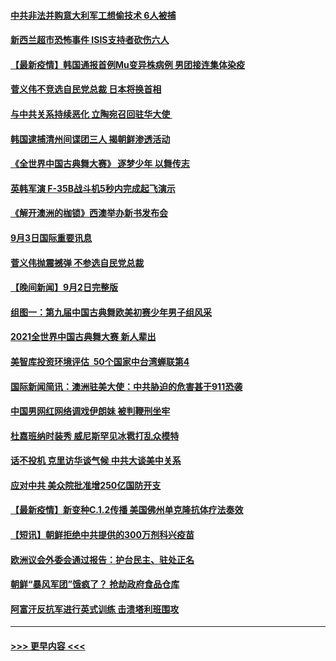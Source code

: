 #### [中共非法并购意大利军工想偷技术 6人被捕](../pages/prog202/a103207271.md?t=09040601) 
#### [新西兰超市恐怖事件 ISIS支持者砍伤六人](../pages/prog202/a103207214.md?t=09040601) 
#### [【最新疫情】韩国通报首例Mu变异株病例 男团接连集体染疫](../pages/prog202/a103207076.md?t=09040601) 
#### [菅义伟不竞选自民党总裁 日本将换首相](../pages/prog202/a103207074.md?t=09040601) 
#### [与中共关系持续恶化 立陶宛召回驻华大使 ](../pages/prog202/a103206976.md?t=09040601) 
#### [韩国逮捕清州间谍团三人 揭朝鲜渗透活动](../pages/prog202/a103206978.md?t=09040601) 
#### [《全世界中国古典舞大赛》 逐梦少年 以舞传志](../pages/prog202/a103206966.md?t=09040601) 
#### [英韩军演  F-35B战斗机5秒内完成起飞演示](../pages/prog202/a103206926.md?t=09040601) 
#### [《解开澳洲的枷锁》西澳举办新书发布会](../pages/prog202/a103206775.md?t=09040601) 
#### [9月3日国际重要讯息](../pages/prog202/a103206773.md?t=09040601) 
#### [菅义伟抛震撼弹 不参选自民党总裁](../pages/prog202/a103206629.md?t=09040601) 
#### [【晚间新闻】9月2日完整版](../pages/prog202/a103206476.md?t=09040601) 
#### [组图一：第九届中国古典舞欧美初赛少年男子组风采](../pages/prog202/a103206427.md?t=09040601) 
#### [2021全世界中国古典舞大赛 新人辈出](../pages/prog202/a103206419.md?t=09040601) 
#### [美智库投资环境评估  50个国家中台湾蝉联第4](../pages/prog202/a103206254.md?t=09040601) 
#### [国际新闻简讯：澳洲驻美大使：中共胁迫的危害甚于911恐袭](../pages/prog202/a103206275.md?t=09040601) 
#### [中国男网红网络调戏伊朗妹 被判鞭刑坐牢](../pages/prog202/a103206241.md?t=09040601) 
#### [杜嘉班纳时装秀 威尼斯罕见冰雹打乱众模特](../pages/prog202/a103206212.md?t=09040601) 
#### [话不投机  克里访华谈气候  中共大谈美中关系](../pages/prog202/a103206206.md?t=09040601) 
#### [应对中共 美众院批准增250亿国防开支](../pages/prog202/a103206200.md?t=09040601) 
#### [【最新疫情】新变种C.1.2传播 美国佛州单克隆抗体疗法奏效](../pages/prog202/a103206124.md?t=09040601) 
#### [【短讯】朝鲜拒绝中共提供的300万剂科兴疫苗](../pages/prog202/a103206049.md?t=09040601) 
#### [欧洲议会外委会通过报告：护台民主、驻处正名](../pages/prog202/a103206038.md?t=09040601) 
#### [朝鲜“暴风军团”饿疯了？ 抢劫政府食品仓库](../pages/prog202/a103205982.md?t=09040601) 
#### [阿富汗反抗军进行英式训练 击溃塔利班围攻](../pages/prog202/a103205974.md?t=09040601) 

----
#### [ >>> 更早内容 <<< ](../indexes/prog202-earlier.md)
